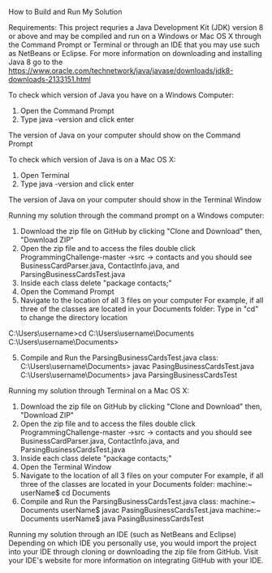 How to Build and Run My Solution

Requirements:
This project requries a Java Development Kit (JDK) version 8 or above and may be compiled and run on a Windows or Mac OS X through the
Command Prompt or Terminal or through an IDE that you may use such as NetBeans or Eclipse.
For more information on downloading and installing Java 8 go to the https://www.oracle.com/technetwork/java/javase/downloads/jdk8-downloads-2133151.html

To check which version of Java you have on a Windows Computer:
1. Open the Command Prompt
2. Type java -version and click enter


The version of Java on your computer should show on the Command Prompt

To check which version of Java is on a Mac OS X:
1. Open Terminal
2. Type java -version and click enter


The version of Java on your computer should show in the Terminal Window

Running my solution through the command prompt on a Windows computer:
1. Download the zip file on GitHub by clicking "Clone and Download" then, "Download ZIP"
2. Open the zip file and to access the files double click ProgrammingChallenge-master ->src
-> contacts and you should see BusinessCardParser.java, ContactInfo.java, and ParsingBusinessCardsTest.java
2. Inside each class delete "package contacts;"
3. Open the Command Prompt
4. Navigate to the location of all 3 files on your computer 
For example, if all three of the classes are located in your Documents folder:
Type in "cd" to change the directory location

C:\Users\username>cd C:\Users\username\Documents
C:\Users\username\Documents>

5. Compile and Run the ParsingBusinessCardsTest.java class:
C:\Users\username\Documents> javac PasingBusinessCardsTest.java
C:\Users\username\Documents> java ParsingBusinessCardsTest

Running my solution through Terminal on a Mac OS X:
1. Download the zip file on GitHub by clicking "Clone and Download" then, "Download ZIP"
2. Open the zip file and to access the files double click ProgrammingChallenge-master ->src
-> contacts and you should see BusinessCardParser.java, ContactInfo.java, and ParsingBusinessCardsTest.java
2. Inside each class delete "package contacts;"
3. Open the Terminal Window
4. Navigate to the location of all 3 files on your computer 
For example, if all three of the classes are located in your Documents folder:
machine:~ userName$ cd Documents
5. Compile and Run the ParsingBusinessCardsTest.java class: 
machine:~ Documents userName$ javac PasingBusinessCardsTest.java
machine:~ Documents userName$ java PasingBusinessCardsTest

Running my solution through an IDE (such as NetBeans and Eclipse)
Depending on which IDE you personally use, you would import the project into your IDE through cloning or downloading the zip file from GitHub.  Visit your IDE's website for more information on integrating GitHub with your IDE.

